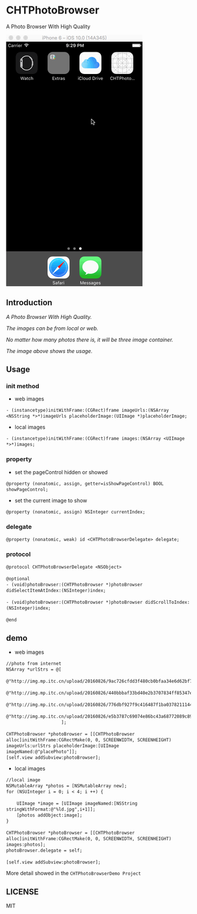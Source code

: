 # CHTPhotoBrowser
A Photo Browser With High Quality

![CHTPhotoBrowser](https://github.com/ChanRoy/CHTPhotoBrowser/blob/master/CHTPhotoBrowser.gif)

## Introduction

*A Photo Browser With High Quality.*

*The images can be from local or web.*

*No matter how many photos there is, it will be three image container.*

*The image above shows the usage.*

## Usage

### init method

- web images

```
- (instancetype)initWithFrame:(CGRect)frame imageUrls:(NSArray <NSString *>*)imageUrls placeholderImage:(UIImage *)placeholderImage;
```

- local images

```
- (instancetype)initWithFrame:(CGRect)frame images:(NSArray <UIImage *>*)images;
```

### property

- set the pageControl hidden or showed

```
@property (nonatomic, assign, getter=isShowPageControl) BOOL showPageControl;
```
- set the current image to show

```
@property (nonatomic, assign) NSInteger currentIndex;
```

### delegate

```
@property (nonatomic, weak) id <CHTPhotoBrowserDelegate> delegate;
```

### protocol

```
@protocol CHTPhotoBrowserDelegate <NSObject>

@optional
- (void)photoBrowser:(CHTPhotoBrowser *)photoBrowser didSelectItemAtIndex:(NSInteger)index;

- (void)photoBrowser:(CHTPhotoBrowser *)photoBrowser didScrollToIndex:(NSInteger)index;

@end
```

## demo

- web images

```
//photo from internet
NSArray *urlStrs = @[
                     @"http://img.mp.itc.cn/upload/20160826/9ac726cfdd3f480cb0bfaa34e6d62bf7_th.png",
                     @"http://img.mp.itc.cn/upload/20160826/440bbbaf33bd40e2b3707834ff85347e_th.jpg",
                     @"http://img.mp.itc.cn/upload/20160826/776dbf927f9c416487f1ba0378211144_th.jpg",
                     @"http://img.mp.itc.cn/upload/20160826/e5b3787c69074e86bc43a68772089c89_th.jpg"
                     ];
    
CHTPhotoBrowser *photoBrowser = [[CHTPhotoBrowser alloc]initWithFrame:CGRectMake(0, 0, SCREENWIDTH, SCREENHEIGHT) imageUrls:urlStrs placeholderImage:[UIImage imageNamed:@"placePhoto"]];
[self.view addSubview:photoBrowser];

```

- local images

```
//local image
NSMutableArray *photos = [NSMutableArray new];
for (NSUInteger i = 0; i < 4; i ++) {
    
    UIImage *image = [UIImage imageNamed:[NSString stringWithFormat:@"%ld.jpg",i+1]];
    [photos addObject:image];
}
    
CHTPhotoBrowser *photoBrowser = [[CHTPhotoBrowser alloc]initWithFrame:CGRectMake(0, 0, SCREENWIDTH, SCREENHEIGHT) images:photos];
photoBrowser.delegate = self;
    
[self.view addSubview:photoBrowser];
```

More detail showed in the `CHTPhotoBrowserDemo Project`

## LICENSE

MIT
